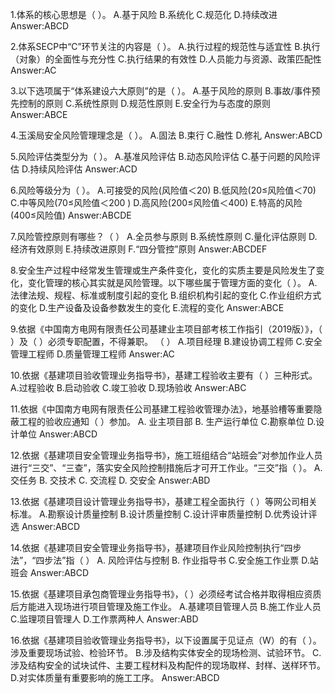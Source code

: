 
1.体系的核心思想是（  ）。
A.基于风险
B.系统化
C.规范化
D.持续改进
Answer:ABCD

2.体系SECP中“C”环节关注的内容是（  ）。
A.执行过程的规范性与适宜性
B.执行（对象）的全面性与充分性
C.执行结果的有效性
D.人员能力与资源、政策匹配性
Answer:AC

3.以下选项属于“体系建设六大原则”的是（  ）。
A.基于风险的原则
B.事故/事件预先控制的原则
C.系统性原则
D.规范性原则
E.安全行为与态度的原则
Answer:ABCE

4.玉溪局安全风险管理理念是（  ）。
A.固法
B.束行
C.融性
D.修礼
Answer:ABCD

5.风险评估类型分为（  ）。
A.基准风险评估
B.动态风险评估
C.基于问题的风险评估
D.持续风险评估
Answer:ACD

6.风险等级分为（  ）。
A.可接受的风险(风险值＜20)
B.低风险(20≤风险值＜70)
C.中等风险(70≤风险值＜200 )
D.高风险(200≤风险值＜400)
E.特高的风险(400≤风险值)
Answer:ABCDE

7.风险管控原则有哪些？（  ）
A.全员参与原则
B.系统性原则
C.量化评估原则
D.经济有效原则
E.持续改进原则
F.“四分管控”原则
Answer:ABCDEF

8.安全生产过程中经常发生管理或生产条件变化，变化的实质主要是风险发生了变化，变化管理的核心其实就是风险管理。以下哪些属于管理方面的变化（  ）。
A.法律法规、规程、标准或制度引起的变化
B.组织机构引起的变化
C.作业组织方式的变化
D.生产设备及设备参数发生的变化
E.流程的变化
Answer:ABCE

9.依据《中国南方电网有限责任公司基建业主项目部考核工作指引（2019版）》，（ ）及（ ）必须专职配置，不得兼职。 （   ）
A.项目经理
B.建设协调工程师
C.安全管理工程师
D.质量管理工程师
Answer:AC

10.依据《基建项目验收管理业务指导书》，基建工程验收主要有（   ）三种形式。
A.过程验收
B.启动验收
C.竣工验收
D.现场验收
Answer:ABC

11.依据《中国南方电网有限责任公司基建工程验收管理办法》，地基验槽等重要隐蔽工程的验收应通知（   ）参加。
A.	业主项目部
B.	生产运行单位
C.勘察单位
D.设计单位
Answer:ABCD

12.依据《基建项目安全管理业务指导书》，施工班组结合“站班会”对参加作业人员进行“三交”、“三查”，落实安全风险控制措施后才可开工作业。“三交”指（   ）。
A.	交任务
B.	交技术
C.	交流程
D.	交安全
Answer:ABD

13.依据《基建项目设计管理业务指导书》，基建工程全面执行（   ）等网公司相关标准。
A.勘察设计质量控制
B.设计质量控制
C.设计评审质量控制
D.优秀设计评选
Answer:ABCD

14.依据《基建项目安全管理业务指导书》，基建项目作业风险控制执行“四步法”，“四步法”指（  ）
A.	风险评估与控制
B.	作业指导书
C.安全施工作业票
D.站班会
Answer:ABCD

15.依据《基建项目承包商管理业务指导书》，（   ）必须经考试合格并取得相应资质后方能进入现场进行项目管理及施工作业。
A.基建项目管理人员
B.施工作业人员
C.监理项目管理人
D.工作票两种人
Answer:ABD

16.依据《基建项目验收管理业务指导书》，以下设置属于见证点（W）的有（  ）。
涉及重要现场试验、检验环节。
B.涉及结构实体安全的现场检测、试验环节。
C.涉及结构安全的试块试件、主要工程材料及构配件的现场取样、封样、送样环节。
D.对实体质量有重要影响的施工工序。
Answer:ABCD